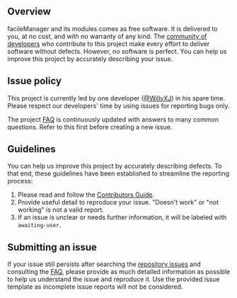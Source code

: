 ## Overview
facileManager and its modules comes as free software. It is delivered to you, at no cost, and with no warranty of any kind. The [community of developers](https://github.com/facileManager/facileManager/graphs/contributors) who contribute to this project make every effort to deliver software without defects. However, no software is perfect. You can help us improve this project by accurately describing your issue.

## Issue policy
This project is currently led by one developer ([@WillyXJ](https://github.com/WillyXJ)) in his spare time. Please respect our developers' time by using issues for reporting bugs only.

The project [FAQ](faq.md) is continuously updated with answers to many common questions. Refer to this first before creating a new issue. 

## Guidelines
You can help us improve this project by accurately describing defects. To that end, these guidelines have been established to streamline the reporting process: 

1. Please read and follow the [Contributors Guide](https://github.com/facileManager/facileManager/blob/master/.github/CONTRIBUTING.md). 
2. Provide useful detail to reproduce your issue. "Doesn't work" or "not working" is not a valid report.
3. If an issue is unclear or needs further information, it will be labeled with `awaiting-user`.

## Submitting an issue
If your issue still persists after searching the [repository issues](https://github.com/facileManager/facileManager/issues) and consulting the [FAQ](faq.md), please provide as much detailed information as possible to help us understand the issue and reproduce it. Use the provided issue template as incomplete issue reports will not be considered.